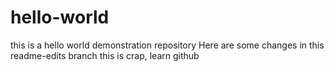 # hello-world
this is a hello world demonstration repository
Here are some changes in this readme-edits branch
this is crap, learn github 
